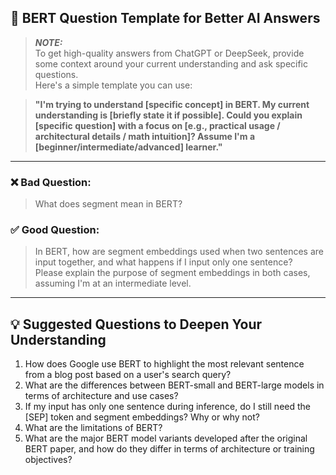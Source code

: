 ## 🧠 BERT Question Template for Better AI Answers

> **_NOTE:_**  
> To get high-quality answers from ChatGPT or DeepSeek, provide some context around your current understanding and ask specific questions.  
> Here's a simple template you can use:

> **"I'm trying to understand [specific concept] in BERT. My current understanding is [briefly state it if possible]. Could you explain [specific question] with a focus on [e.g., practical usage / architectural details / math intuition]? Assume I'm a [beginner/intermediate/advanced] learner."**

---

### ❌ **Bad Question:**  
> What does segment mean in BERT?

### ✅ **Good Question:**  
> In BERT, how are segment embeddings used when two sentences are input together, and what happens if I input only one sentence?  
> Please explain the purpose of segment embeddings in both cases, assuming I'm at an intermediate level.

---

## 💡 Suggested Questions to Deepen Your Understanding

1. How does Google use BERT to highlight the most relevant sentence from a blog post based on a user's search query?
2. What are the differences between BERT-small and BERT-large models in terms of architecture and use cases?
3. If my input has only one sentence during inference, do I still need the [SEP] token and segment embeddings? Why or why not?
4. What are the limitations of BERT?
5. What are the major BERT model variants developed after the original BERT paper, and how do they differ in terms of architecture or training objectives?

